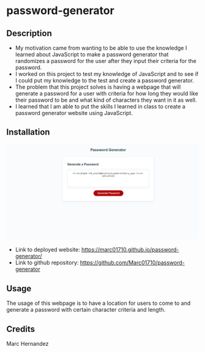 # password-generator

## Description

- My motivation came from wanting to be able to use the knowledge I learned about JavaScript to make a password generator that randomizes a password for the user after they input their criteria for the password.
- I worked on this project to test my knowledge of JavaScript and to see if I could put my knowledge to the test and create a password generator.
- The problem that this project solves is having a webpage that will generate a password for a user with criteria for how long they would like their password to be and what kind of characters they want in it as well.
- I learned that I am able to put the skills I learned in class to create a password generator website using JavaScript.

## Installation
![deployed site](<./images/deployed site screenshot.png>)
- Link to deployed website: https://marc01710.github.io/password-generator/
- Link to github repository: https://github.com/Marc01710/password-generator

## Usage

The usage of this webpage is to have a location for users to come to and generate a password with certain character criteria and length.

## Credits

Marc Hernandez